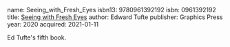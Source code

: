 name: Seeing_with_Fresh_Eyes
isbn13: 9780961392192
isbn: 0961392192
title: [Seeing with Fresh Eyes](https://www.edwardtufte.com/tufte/seeing-with-fresh-eyes)
author: Edward Tufte
publisher: Graphics Press
year: 2020
acquired: 2021-01-11

Ed Tufte's fifth book.
